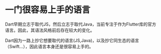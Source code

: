 # 一门很容易上手的语言

Dart早期立志于取代JS，然后立志于取代Java，当前专注于作为Flutter库的官方语言。因此，其语法风格前后存在较大的变化。

Dart因为一路上抄它想要取代的语言(JS,Java)，以及抄它同生态的语言（Swift...），因此语言本身还是很容易上手的。